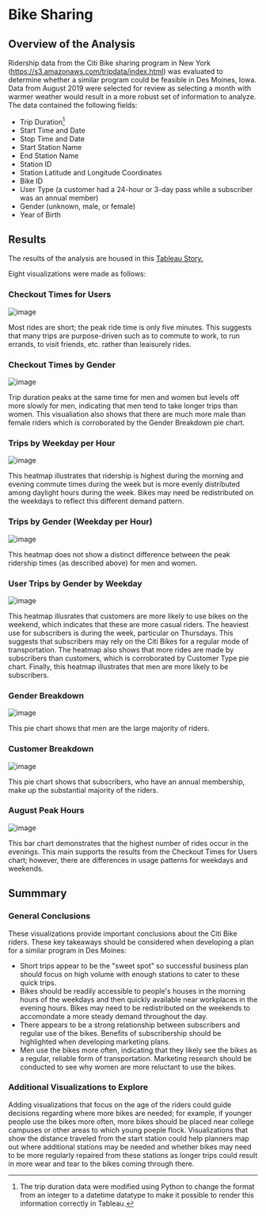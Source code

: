 # Bike Sharing

## Overview of the Analysis

Ridership data from the Citi Bike sharing program in New York (https://s3.amazonaws.com/tripdata/index.html) was evaluated to determine whether a similar program could be feasible in Des Moines, Iowa.  Data from August 2019 were selected for review as selecting a month with warmer weather would result in a more robust set of information to analyze.  The data contained the following fields:
- Trip Duration[^1]
- Start Time and Date
- Stop Time and Date
- Start Station Name
- End Station Name
- Station ID
- Station Latitude and Longitude Coordinates
- Bike ID
- User Type (a customer had a 24-hour or 3-day pass while a subscriber was an annual member)
- Gender (unknown, male, or female)
- Year of Birth

## Results

The results of the analysis are housed in this [Tableau Story.](https://public.tableau.com/app/profile/kelley.richards/viz/CitiBikeRideSharing_16627616385190/sheet8)

Eight visualizations were made as follows:

### Checkout Times for Users

![image](https://user-images.githubusercontent.com/106293233/189464125-6f8f4693-8a33-4c4b-9cc2-1c759adaf1d4.png)

Most rides are short; the peak ride time is only five minutes.  This suggests that many trips are purpose-driven such as to commute to work, to run errands, to visit friends, etc. rather than leaisurely rides.

### Checkout Times by Gender

![image](https://user-images.githubusercontent.com/106293233/189464391-1119a7c4-a276-470b-907f-c731d39a72d5.png)

Trip duration peaks at the same time for men and women but levels off more slowly for men, indicating that men tend to take longer trips than women.  This visualiation also shows that there are much more male than female riders which is corroborated by the Gender Breakdown pie chart.

### Trips by Weekday per Hour

![image](https://user-images.githubusercontent.com/106293233/189464580-da39bf9d-5b34-478e-bf71-85a66cfc8b90.png)

This heatmap illustrates that ridership is highest during the morning and evening commute times during the week but is more evenly distributed among daylight hours during the week.  Bikes may need be redistributed on the weekdays to reflect this different demand pattern.

### Trips by Gender (Weekday per Hour)

![image](https://user-images.githubusercontent.com/106293233/189464706-f0501ea7-5a2f-4cfd-a123-0e8e6d693ed3.png)

This heatmap does not show a distinct difference between the peak ridership times (as described above) for men and women.

### User Trips by Gender by Weekday

![image](https://user-images.githubusercontent.com/106293233/189464941-e00eec73-8d01-4d87-b286-8f32b53ce8ed.png)

This heatmap illusrates that customers are more likely to use bikes on the weekend, which indicates that these are more casual riders.  The heaviest use for subscribers is during the week, particular on Thursdays.  This suggests that subscribers may rely on the Citi Bikes for a regular mode of transportation.  The heatmap also shows that more rides are made by subscribers than customers, which is corroborated by Customer Type pie chart.  Finally, this heatmap illustrates that men are more likely to be subscribers.   

### Gender Breakdown

![image](https://user-images.githubusercontent.com/106293233/189465063-e8feae87-de51-4e35-b226-a55645e7a252.png)

This pie chart shows that men are the large majority of riders.  

### Customer Breakdown

![image](https://user-images.githubusercontent.com/106293233/189465180-c2f0dd28-c043-4ace-ae96-f9803909336f.png)

This pie chart shows that subscribers, who have an annual membership, make up the substantial majority of the riders.

### August Peak Hours

![image](https://user-images.githubusercontent.com/106293233/189465363-27e8182e-e9c8-4dd5-8b5e-8fa5e8e787a5.png)

This bar chart demonstrates that the highest number of rides occur in the evenings.  This main supports the results from the Checkout Times for Users chart; however, there are differences in usage patterns for weekdays and weekends. 

## Summmary

### General Conclusions

These visualizations provide important conclusions about the Citi Bike riders.  These key takeaways should be considered when developing a plan for a similar program in Des Moines:
- Short trips appear to be the "sweet spot" so successful business plan should focus on high volume with enough stations to cater to these quick trips.
- Bikes should be readily accessible to people's houses in the morning hours of the weekdays and then quickly available near workplaces in the evening hours.  Bikes may need to be redistributed on the weekends to accomondate a more steady demand throughout the day.
- There appears to be a strong relationship between subscribers and regular use of the bikes.  Benefits of subscribership should be highlighted when developing marketing plans.
- Men use the bikes more often, indicating that they likely see the bikes as a regular, reliable form of transportation.  Marketing research should be conducted to see why women are more reluctant to use the bikes.

### Additional Visualizations to Explore

Adding visualizations that focus on the age of the riders could guide decisions regarding where more bikes are needed; for example, if younger people use the bikes more often, more bikes should be placed near college campuses or other areas to which young poeple flock.  Visualizations that show the distance traveled from the start station could help planners map out where additional stations may be needed and whether bikes may need to be more regularly repaired from these stations as longer trips could result in more wear and tear to the bikes coming through there.















[^1]: The trip duration data were modified using Python to change the format from an integer to a datetime datatype to make it possible to render this information correctly in Tableau.
